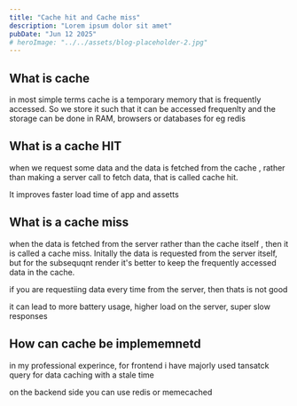 ```yaml
---
title: "Cache hit and Cache miss"
description: "Lorem ipsum dolor sit amet"
pubDate: "Jun 12 2025"
# heroImage: "../../assets/blog-placeholder-2.jpg"
---
```


## What is cache

in most simple terms cache is a temporary memory that is frequently accessed. So we store it such that it can be accessed frequenlty and the storage can be done in RAM, browsers or databases for eg redis

## What is a cache HIT

when we request some data and the data is fetched from the cache , rather than making a server call to fetch data, that is called cache hit.

It improves faster load time of app and assetts

## What is a cache miss

when the data is fetched from the server rather than the cache itself , then it is called a cache miss.
Initally the data is requested from the server itself, but for the subsequqnt render it's better to keep the frequently accessed data in the cache.

if you are requestiing data every time from the server, then thats is not good

it can lead to more battery usage, higher load on the server, super slow responses

## How can cache be implememnetd

in my professional experince, for frontend i have majorly used tansatck query for data caching with a stale time

on the backend side you can use redis or memecached
